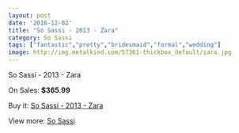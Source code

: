 ```yaml
---
layout: post
date: '2016-12-02'
title: "So Sassi - 2013 - Zara"
category: So Sassi
tags: ["fantastic","pretty","bridesmaid","formal","wedding"]
image: http://img.metalkind.com/57361-thickbox_default/zara.jpg
---
```

So Sassi - 2013 - Zara

On Sales: **$365.99**
<a href="https://www.metalkind.com/en/so-sassi/8702-zara.html"><amp-img layout="responsive" width="600" height="600" src="//img.metalkind.com/57361-thickbox_default/zara.jpg" alt="So Sassi - 2013 - Zara 0" /></a>

Buy it: [So Sassi - 2013 - Zara](https://www.metalkind.com/en/so-sassi/8702-zara.html "So Sassi - 2013 - Zara")

View more: [So Sassi](https://www.metalkind.com/en/183-so-sassi "So Sassi")